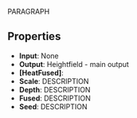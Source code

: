 
PARAGRAPH

## Properties
- **Input**: None
- **Output**: Heightfield - main output
- **[HeatFused]**: 
- **Scale**: DESCRIPTION
- **Depth**: DESCRIPTION
- **Fused**: DESCRIPTION
- **Seed**: DESCRIPTION




